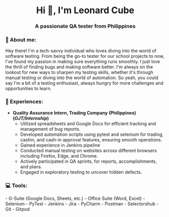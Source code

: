 <h1 align="center">Hi 👋, I'm Leonard Cube</h1>
<h3 align="center">A passionate QA tester from Philippines</h3>
<h3 align="left">💫 About me:</h3>

<p>
Hey there! I'm a tech-savvy individual who loves diving into the world of software testing. From being the go-to tester for our school projects to now, I've found my passion in making sure everything runs smoothly. I just love the thrill of finding bugs and making software better.  I'm always on the lookout for new ways to sharpen my testing skills, whether it's through manual testing or diving into the world of automation. So yeah, you could say I'm a bit of a testing enthusiast, always hungry for more challenges and opportunities to learn. 
</p>

<h3 align="left">💼 Experiences:</h3>

- **Quality Assurance Intern, Trading Company (Philippines) (_OJT/Internship_)**
  - Utilized spreadsheets and Google Docs for efficient tracking and management of bug reports.
  - Developed automation scripts using pytest and selenium for trading, cashin, and cash-in approval features, ensuring smooth operations.
  - Gained experience in Jenkins pipeline
  - Conducted manual testing on websites across different browsers including Firefox, Edge, and Chrome.
  - Actively participated in QA sprints, for reports, accomplishments, and plans.
  - Engaged in exploratory testing to uncover hidden defects.

<h3 align="left">💻 Tools:</h3>
- G-Suite (Google Docs, Sheets, etc.)
- Office Suite (Word, Excel)
- Selenium
- PyTest
- Jenkins
- Jira
- PyCharm
- Postman
- Selectorshub
- Git
- Gitpod

